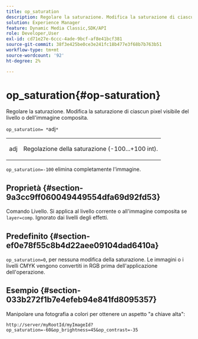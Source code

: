 ```yaml
---
title: op_saturation
description: Regolare la saturazione. Modifica la saturazione di ciascun pixel visibile del livello o dell'immagine composita.
solution: Experience Manager
feature: Dynamic Media Classic,SDK/API
role: Developer,User
exl-id: cd71e27e-6ccc-4ade-9bcf-af8e41bcf381
source-git-commit: 38f3e425be0ce3e241fc18b477e3f68b7b763b51
workflow-type: tm+mt
source-wordcount: '92'
ht-degree: 2%

---
```


# op_saturation{#op-saturation}

Regolare la saturazione. Modifica la saturazione di ciascun pixel visibile del livello o dell&#39;immagine composita.

`op_saturation= *`adj`*`

<table id="simpletable_5F118A28FE674B06A16F6F19C56B4594"> 
 <tr class="strow"> 
  <td class="stentry"> <p><span class="varname"> adj</span> </p> </td> 
  <td class="stentry"> <p>Regolazione della saturazione (-100...+100 int). </p></td> 
 </tr> 
</table>

`op_saturation=-100` elimina completamente l&#39;immagine.

## Proprietà {#section-9a3cc9ff060049449554dfa69d92fd53}

Comando Livello. Si applica al livello corrente o all&#39;immagine composita se `layer=comp`. Ignorato dai livelli degli effetti.

## Predefinito {#section-ef0e78f55c8b4d22aee09104dad6410a}

`op_saturation=0`, per nessuna modifica della saturazione. Le immagini o i livelli CMYK vengono convertiti in RGB prima dell&#39;applicazione dell&#39;operazione.

## Esempio {#section-033b272f1b7e4efeb94e841fd8095357}

Manipolare una fotografia a colori per ottenere un aspetto &quot;a chiave alta&quot;:

`http://server/myRootId/myImageId?op_saturation=-60&op_brightness=45&op_contrast=-35`
